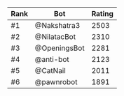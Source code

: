 Rank|Bot|Rating
---|---|---
#1|@Nakshatra3|2503
#2|@NilatacBot|2310
#3|@OpeningsBot|2281
#4|@anti-bot|2123
#5|@CatNail|2011
#6|@pawnrobot|1891
